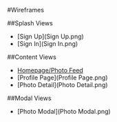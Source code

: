 #Wireframes

##Splash Views

* [Sign Up](Sign Up.png)
* [Sign In](Sign In.png)

##Content Views

* [Homepage/Photo Feed](Homepage.png)
* [Profile Page](Profile Page.png)
* [Photo Detail](Photo Detail.png)

##Modal Views

* [Photo Modal](Photo Modal.png)
